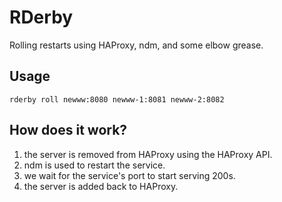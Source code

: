 # RDerby

Rolling restarts using HAProxy, ndm, and some elbow grease.

## Usage

```
rderby roll newww:8080 newww-1:8081 newww-2:8082
```

## How does it work?

1. the server is removed from HAProxy using the HAProxy API.
2. ndm is used to restart the service.
3. we wait for the service's port to start serving 200s.
4. the server is added back to HAProxy.
